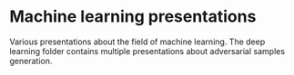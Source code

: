 # Machine learning presentations

Various presentations about the field of machine learning. The deep
learning folder contains multiple presentations about adversarial
samples generation.
